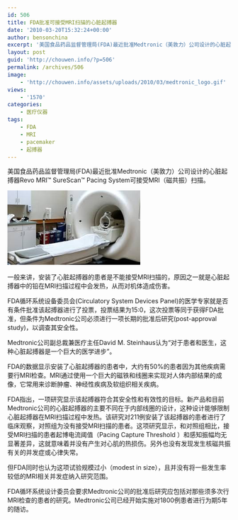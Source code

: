 ```yaml
---
id: 506
title: FDA批准可接受MRI扫描的心脏起搏器
date: '2010-03-20T15:32:24+00:00'
author: bensonchina
excerpt: '美国食品药品监督管理局(FDA)最近批准Medtronic（美敦力）公司设计的心脏起搏器Revo MRI(TM) SureScan(TM) Pacing System可接受MRI（磁共振）扫描。FDA循环系统设备委员会(Circulatory System  Devices  Panel)的医学专家就是否有条件批准该起搏器进行了投票，投票结果为15:0，这次投票等同于获得FDA批准，但条件为Medtronic公司必须进行一项长期的批准后研究(post-approval study)，以调查其安全性'
layout: post
guid: 'http://chouwen.info/?p=506'
permalink: /archives/506
image:
    - 'http://chouwen.info/assets/uploads/2010/03/medtronic_logo.gif'
views:
    - '1570'
categories:
    - 医疗仪器
tags:
    - FDA
    - MRI
    - pacemaker
    - 起搏器
---
```


美国食品药品监督管理局(FDA)最近批准Medtronic（美敦力）公司设计的心脏起搏器Revo MRI™ SureScan™ Pacing System可接受MRI（磁共振）扫描。

![](/assets/uploads/2010/03/下载-4-300x168.jpg)

一般来讲，安装了心脏起搏器的患者是不能接受MRI扫描的，原因之一就是心脏起搏器中的铅在MRI扫描过程中会发热，从而对机体造成伤害。

FDA循环系统设备委员会(Circulatory System Devices Panel)的医学专家就是否有条件批准该起搏器进行了投票，投票结果为15:0，这次投票等同于获得FDA批准，但条件为Medtronic公司必须进行一项长期的批准后研究(post-approval study)，以调查其安全性。

Medtronic公司副总裁兼医疗主任David M. Steinhaus认为“对于患者和医生，这种心脏起搏器是一个巨大的医学进步”。

FDA的数据显示安装了心脏起搏器的患者中，大约有50%的患者因为其他疾病需要行MRI检查。MRI通过使用一个巨大的磁铁和线圈来实现对人体内部结果的成像，它常用来诊断肿瘤、神经性疾病及软组织相关疾病。

FDA指出，一项研究显示该起搏器符合其安全性和有效性的目标。新产品和目前Medtronic公司的心脏起搏器的主要不同在于内部线圈的设计，这种设计能够限制心脏起搏器在MRI扫描过程中发热。该研究对211例安装了该起搏器的患者进行了临床观察，对照组为没有接受MRI扫描的患者。这项研究显示，和对照组相比，接受MRI扫描的患者起博电流阈值（Pacing Capture Threshold ）和感知振幅均无显著差异，这就意味着并没有产生对心肌的热损伤。另外也没有发现发生核磁共振有关的并发症或心律失常。

但FDA同时也认为这项试验规模过小（modest in size），且并没有将一些发生率较低的MRI相关并发症纳入研究范围。

FDA循环系统设计委员会要求Medtronic公司的批准后研究应包括对那些须多次行MRI检查的患者的研究。Medtronic公司已经开始实施对1800例患者进行为期5年的随访。